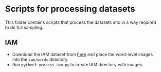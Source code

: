 # Scripts for processing datasets

This folder contains scripts that process the datasets into in a way required to do full sampling. 

## IAM 

* Download the IAM dataset from [here](https://fki.tic.heia-fr.ch/databases/iam-handwriting-database) and place the word-level images into the `iam/words` directory. 
* Run `python3 process_iam.py` to create IAM directory with images.